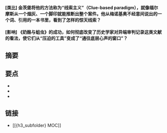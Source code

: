 #### [类比] 金茨堡将他的方法称为“线索主义”（Clue-based paradigm），就像福尔摩斯从一个烟灰、一个脚印就能推断出整个案件。他从梅诺基奥不经意间说出的一个词、引用的一本书里，看到了怎样的惊天线索？


#### [影响] 《奶酪与蛆虫》的成功，如何彻底改变了历史学家对异端审判记录这类文献的看法，使它们从“压迫的工具”变成了“通往底层心声的窗口”？


## 摘要


## 要点

- 
- 
- 

## 链接

- [[{h3_subfolder} MOC]]
